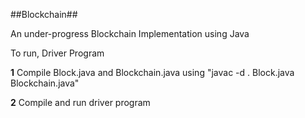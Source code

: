 ##Blockchain##

 An under-progress Blockchain Implementation using Java

 To run, Driver Program

**1**
 Compile Block.java and Blockchain.java using "javac -d . Block.java Blockchain.java"

**2**
 Compile and run driver program
